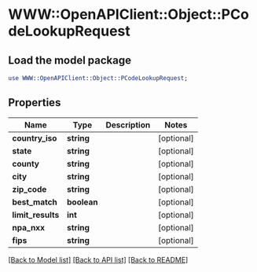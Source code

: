 # WWW::OpenAPIClient::Object::PCodeLookupRequest

## Load the model package
```perl
use WWW::OpenAPIClient::Object::PCodeLookupRequest;
```

## Properties
Name | Type | Description | Notes
------------ | ------------- | ------------- | -------------
**country_iso** | **string** |  | [optional] 
**state** | **string** |  | [optional] 
**county** | **string** |  | [optional] 
**city** | **string** |  | [optional] 
**zip_code** | **string** |  | [optional] 
**best_match** | **boolean** |  | [optional] 
**limit_results** | **int** |  | [optional] 
**npa_nxx** | **string** |  | [optional] 
**fips** | **string** |  | [optional] 

[[Back to Model list]](../README.md#documentation-for-models) [[Back to API list]](../README.md#documentation-for-api-endpoints) [[Back to README]](../README.md)



